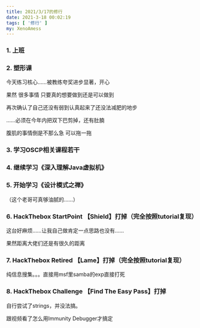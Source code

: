 ```yaml
---
title: 2021/3/17的修行
date: 2021-3-18 00:02:19
tags: [ '修行' ]
my: XenoAmess
---
```


### 1. 上班

### 2. 塑形课

今天练习核心……被教练夸奖进步显著，开心

果然 很多事情 只要真的想要做到还是可以做到

再次确认了自己还没有弱到认真起来了还没法减肥的地步

……必须在今年内把双下巴剪掉，还有肚腩

腹肌的事情倒是不那么急 可以拖一拖

### 3. 学习OSCP相关课程若干

### 4. 继续学习《深入理解Java虚拟机》

### 5. 开始学习《设计模式之禅》

（这个老哥可真够油腻的……）

### 6. HackThebox StartPoint 【Shield】打掉（完全按照tutorial复现）

这台好麻烦……让我自己做肯定一点思路也没有……

果然距离大佬们还是有很久的距离

### 7. HackThebox Retired 【Lame】打掉（完全按照tutorial复现）

纯信息搜集。。。直接用msf里samba的exp直接打死

### 8. HackThebox Challenge 【Find The Easy Pass】打掉

自行尝试了strings，并没法搞。

跟视频看了怎么用Immunity Debugger才搞定